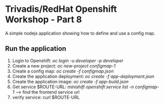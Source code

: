 # Trivadis/RedHat Openshift Workshop - Part 8

A simple nodejs application showing how to define and use a config map.


## Run the application

1. Login to Openshift: *oc login -u developer -p developer*
2. Create a new project: *oc new-project configmap-1*
3. Create a config map: *oc create -f configmap.json*
4. Create the application deployment: *oc create -f app-deployment.json*
5. Create the application image: *oc create -f app-build.json*
6. Get service $ROUTE-URL: *minishift openshift service list -n configmap-1* --> find the frontend service url
7. verify service: curl $ROUTE-URL


